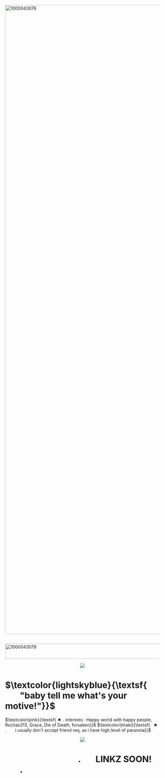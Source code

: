
<img width="2080" height="2048" alt="1000043076" src="https://github.com/user-attachments/assets/b0fd5519-5a00-480c-9f0b-ab3334bb0c57" />

  ⠀⠀<img width="1000" height="49" alt="1000043079" src="https://github.com/user-attachments/assets/ba607bab-7753-4408-9c6a-e16c5b914134" />

<p align="center">
  <img src="https://github.com/user-attachments/assets/656708a4-a43f-4ff9-b982-fb3ecfa59570" />
</p>

# $\textcolor{lightskyblue}{\textsf{󠀠󠀠⠀ ⠀   ⠀"baby tell me what's your motive!"}}$
 $\textcolor{pink}{\textsf{ ★   .   interests : Happy world with happy people, Rochas313, Grace, Die of Death, forsaken}}$
 $\textcolor{khaki}{\textsf{⠀★   .    ⠀   ⠀i usually don't accept friend req, as i have high level of paranoia}}$


<p align="center">
  <img src="https://github.com/user-attachments/assets/fa28ab72-f51b-4d4e-9984-f33458273b1f" />
</p>

# ⠀ ⠀ ⠀ ⠀   ⠀⠀ ⠀ ⠀    ⠀   .⠀   ⠀LINKZ SOON!⠀ ⠀   ⠀.
